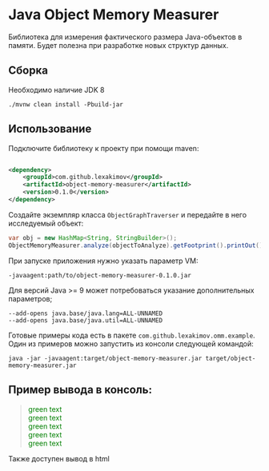 # Java Object Memory Measurer

Библиотека для измерения фактического размера Java-объектов в памяти. Будет полезна при разработке новых структур
данных.

## Сборка

Необходимо наличие JDK 8

```shell
./mvnw clean install -Pbuild-jar
```

## Использование

Подключите библиотеку к проекту при помощи maven:

```xml

<dependency>
    <groupId>com.github.lexakimov</groupId>
    <artifactId>object-memory-measurer</artifactId>
    <version>0.1.0</version>
</dependency>
```

Создайте экземпляр класса `ObjectGraphTraverser` и передайте в него исследуемый объект:

```java
var obj = new HashMap<String, StringBuilder>();
ObjectMemoryMeasurer.analyze(objectToAnalyze).getFootprint().printOut();
```

При запуске приложения нужно указать параметр VM:

```shell
-javaagent:path/to/object-memory-measurer-0.1.0.jar
```

Для версий Java >= 9 может потребоваться указание дополнительных параметров;

```shell
--add-opens java.base/java.lang=ALL-UNNAMED
--add-opens java.base/java.util=ALL-UNNAMED
```

Готовые примеры кода есть в пакете `com.github.lexakimov.omm.example`. Один из примеров можно запустить из консоли
следующей командой:

```shell
java -jar -javaagent:target/object-memory-measurer.jar target/object-memory-measurer.jar
```

## Пример вывода в консоль:

> <span style="color:green">green text<br>
> <span style="color:green">green text<br>
> <span style="color:green">green text<br>
> <span style="color:green">green text<br>
> <span style="color:green">green text<br>

Также доступен вывод в html